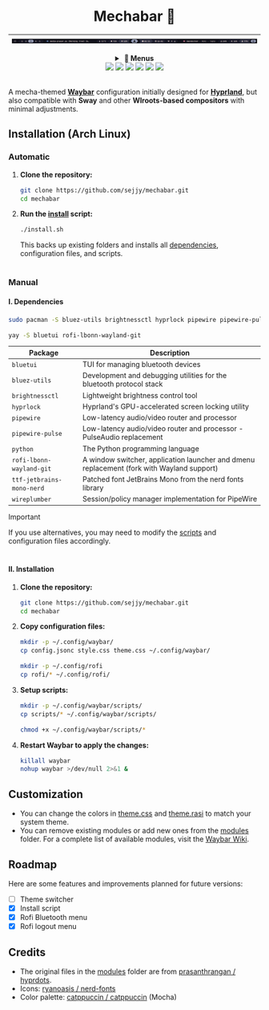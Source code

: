 <div align="center">

# Mechabar 🤖

| ![Preview 1](assets/v1.0.0.png) |
| :-----------------------------: |

  <details>
    <summary><strong>&nbsp;🚀 Menus</strong></summary>
    <br />

|                Wi-Fi                |
| :---------------------------------: |
| ![Wi-Fi Menu](assets/wifi-menu.png) |

|                  Bluetooth                   |
| :------------------------------------------: |
| ![Bluetooth Menu](assets/bluetooth-menu.png) |

|                 Power                 |
| :-----------------------------------: |
| ![Logout Menu](wofi -show runpower-menu.png) |

  </details>

  <!-- Dark Mode -->

  <a href="https://github.com/sejjy/mechabar/stargazers#gh-dark-mode-only">
    <img
      src="https://img.shields.io/github/stars/sejjy/mechabar?colorA=1e1e2e&colorB=f9e2af&style=for-the-badge"
  /></a>
  <a href="https://github.com/sejjy/mechabar/commits#gh-dark-mode-only">
    <img
      src="https://img.shields.io/github/last-commit/sejjy/mechabar?colorA=1e1e2e&colorB=a6e3a1&style=for-the-badge"
  /></a>
  <a href="https://github.com/sejjy/mechabar/contributors#gh-dark-mode-only">
    <img
      src="https://img.shields.io/github/contributors/sejjy/mechabar?colorA=1e1e2e&colorB=b4befe&style=for-the-badge"
  /></a>

  <!-- Light Mode -->

  <a href="https://github.com/sejjy/mechabar/stargazers#gh-light-mode-only">
    <img
      src="https://img.shields.io/github/stars/sejjy/mechabar?colorA=cdd6f4&colorB=f9e2af&style=for-the-badge"
  /></a>
  <a href="https://github.com/sejjy/mechabar/commits#gh-light-mode-only">
    <img
      src="https://img.shields.io/github/last-commit/sejjy/mechabar?colorA=cdd6f4&colorB=a6e3a1&style=for-the-badge"
  /></a>
  <a href="https://github.com/sejjy/mechabar/contributors#gh-light-mode-only">
    <img
      src="https://img.shields.io/github/contributors/sejjy/mechabar?colorA=cdd6f4&colorB=b4befe&style=for-the-badge"
  /></a>
</div>  
<br />

A mecha-themed **[Waybar](https://github.com/Alexays/Waybar)** configuration initially designed for **[Hyprland](https://github.com/hyprwm/Hyprland)**, but also compatible with **Sway** and other **Wlroots-based compositors** with minimal adjustments.

## Installation (Arch Linux)

### Automatic

1. **Clone the repository:**

   ```bash
   git clone https://github.com/sejjy/mechabar.git
   cd mechabar
   ```

2. **Run the [install](/install.sh) script:**

   ```bash
   ./install.sh
   ```

   This backs up existing folders and installs all [dependencies](#i-dependencies), configuration files, and scripts.

#

### Manual

#### I. Dependencies

```bash
sudo pacman -S bluez-utils brightnessctl hyprlock pipewire pipewire-pulse python ttf-jetbrains-mono-nerd wireplumber
```

```bash
yay -S bluetui rofi-lbonn-wayland-git
```

| Package                   | Description                                                                                         |
| ------------------------- | --------------------------------------------------------------------------------------------------- |
| `bluetui`                 | TUI for managing bluetooth devices <tr></tr>                                                        |
| `bluez-utils`             | Development and debugging utilities for the bluetooth protocol stack <tr></tr>                      |
| `brightnessctl`           | Lightweight brightness control tool <tr></tr>                                                       |
| `hyprlock`                | Hyprland's GPU-accelerated screen locking utility <tr></tr>                                         |
| `pipewire`                | Low-latency audio/video router and processor <tr></tr>                                              |
| `pipewire-pulse`          | Low-latency audio/video router and processor - PulseAudio replacement <tr></tr>                     |
| `python`                  | The Python programming language <tr></tr>                                                           |
| `rofi-lbonn-wayland-git`  | A window switcher, application launcher and dmenu replacement (fork with Wayland support) <tr></tr> |
| `ttf-jetbrains-mono-nerd` | Patched font JetBrains Mono from the nerd fonts library <tr></tr>                                   |
| `wireplumber`             | Session/policy manager implementation for PipeWire                                                  |

> [!IMPORTANT]
> If you use alternatives, you may need to modify the [scripts](/scripts/) and configuration files accordingly.

#

#### II. Installation

1. **Clone the repository:**

   ```bash
   git clone https://github.com/sejjy/mechabar.git
   cd mechabar
   ```

2. **Copy configuration files:**

   ```bash
   mkdir -p ~/.config/waybar/
   cp config.jsonc style.css theme.css ~/.config/waybar/
   ```

   ```bash
   mkdir -p ~/.config/rofi
   cp rofi/* ~/.config/rofi/
   ```

3. **Setup scripts:**

   ```bash
   mkdir -p ~/.config/waybar/scripts/
   cp scripts/* ~/.config/waybar/scripts/
   ```

   ```bash
   chmod +x ~/.config/waybar/scripts/*
   ```

4. **Restart Waybar to apply the changes:**

   ```bash
   killall waybar
   nohup waybar >/dev/null 2>&1 &
   ```

## Customization

- You can change the colors in [theme.css](/theme.css) and [theme.rasi](/rofi/theme.rasi) to match your system theme.
- You can remove existing modules or add new ones from the [modules](/modules/) folder. For a complete list of available modules, visit the [Waybar Wiki](https://github.com/Alexays/Waybar/wiki).

## Roadmap

Here are some features and improvements planned for future versions:

- [ ] Theme switcher
- [x] Install script
- [x] Rofi Bluetooth menu
- [x] Rofi logout menu

## Credits

- The original files in the [modules](/modules/) folder are from [prasanthrangan / hyprdots](https://github.com/prasanthrangan/hyprdots).
- Icons: [ryanoasis / nerd-fonts](https://github.com/ryanoasis/nerd-fonts)
- Color palette: [catppuccin / catppuccin](https://github.com/catppuccin/catppuccin) (Mocha)
